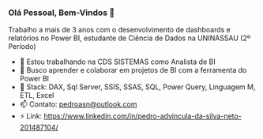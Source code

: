 ### Olá Pessoal, Bem-Vindos 👋

Trabalho a mais de 3 anos com o desenvolvimento de dashboards e relatórios no Power BI, estudante de Ciência de Dados na UNINASSAU (2º Período)

- 🔭 Estou trabalhando na CDS SISTEMAS como Analista de BI 
- 🌱 Busco aprender e colaborar em projetos de BI com a ferramenta do Power BI 
- 💬 Stack: DAX, Sql Server, SSIS, SSAS, SQL, Power Query, Linguagem M, ETL, Excel
- 📫 Contato: pedroasn@outlook.com
- ⚡ Link: https://www.linkedin.com/in/pedro-advincula-da-silva-neto-201487104/
